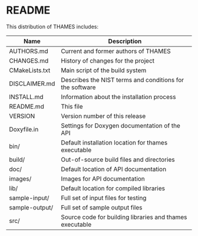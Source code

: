 # README

This distribution of THAMES includes:

| Name            | Description                                                |
| ----------------|------------------------------------------------------------|
| AUTHORS.md      | Current and former authors of THAMES                       |
| CHANGES.md      | History of changes for the project                         |
| CMakeLists.txt  | Main script of the build system                            |
| DISCLAIMER.md   | Describes the NIST terms and conditions for the software   |
| INSTALL.md      | Information about the installation process                 |
| README.md       | This file                                                  |
| VERSION         | Version number of this release                             |
| Doxyfile.in     | Settings for Doxygen documentation of the API              |
| bin/            | Default installation location for thames executable        |
| build/          | Out-of-source build files and directories                  |
| doc/            | Default location of API documentation                      |
| images/         | Images for API documentation                               |
| lib/            | Default location for compiled libraries                    |
| sample-input/   | Full set of input files for testing                        |
| sample-output/  | Full set of sample output files                            |
| src/            | Source code for building libraries and thames executable   |
